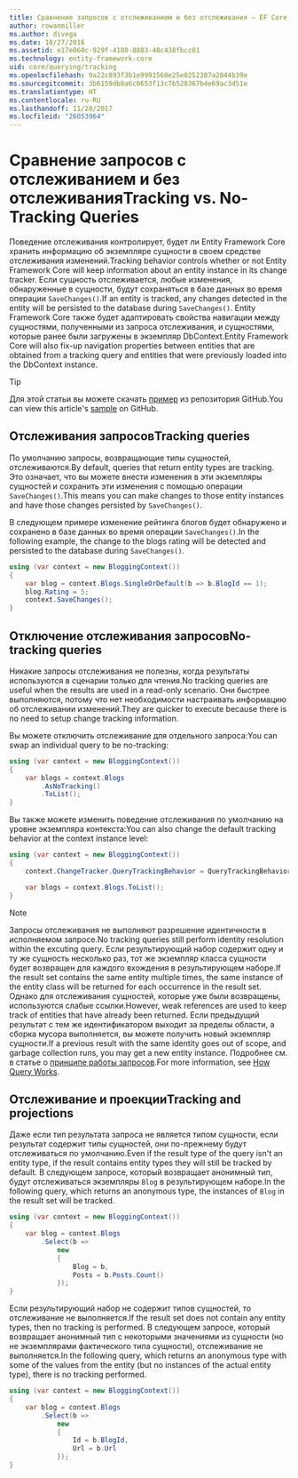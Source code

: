 ```yaml
---
title: Сравнение запросов с отслеживанием и без отслеживания — EF Core
author: rowanmiller
ms.author: divega
ms.date: 10/27/2016
ms.assetid: e17e060c-929f-4180-8883-40c438fbcc01
ms.technology: entity-framework-core
uid: core/querying/tracking
ms.openlocfilehash: 9a22c893f3b1e9991560e25e0252287a2844b39e
ms.sourcegitcommit: 3b6159db8a6c0653f13c7b528367b4e69ac3d51e
ms.translationtype: HT
ms.contentlocale: ru-RU
ms.lasthandoff: 11/28/2017
ms.locfileid: "26053964"
---
```

# <a name="tracking-vs-no-tracking-queries"></a><span data-ttu-id="b9192-102">Сравнение запросов с отслеживанием и без отслеживания</span><span class="sxs-lookup"><span data-stu-id="b9192-102">Tracking vs. No-Tracking Queries</span></span>

<span data-ttu-id="b9192-103">Поведение отслеживания контролирует, будет ли Entity Framework Core хранить информацию об экземпляре сущности в своем средстве отслеживания изменений.</span><span class="sxs-lookup"><span data-stu-id="b9192-103">Tracking behavior controls whether or not Entity Framework Core will keep information about an entity instance in its change tracker.</span></span> <span data-ttu-id="b9192-104">Если сущность отслеживается, любые изменения, обнаруженные в сущности, будут сохраняться в базе данных во время операции `SaveChanges()`.</span><span class="sxs-lookup"><span data-stu-id="b9192-104">If an entity is tracked, any changes detected in the entity will be persisted to the database during `SaveChanges()`.</span></span> <span data-ttu-id="b9192-105">Entity Framework Core также будет адаптировать свойства навигации между сущностями, полученными из запроса отслеживания, и сущностями, которые ранее были загружены в экземпляр DbContext.</span><span class="sxs-lookup"><span data-stu-id="b9192-105">Entity Framework Core will also fix-up navigation properties between entities that are obtained from a tracking query and entities that were previously loaded into the DbContext instance.</span></span>

> [!TIP]  
> <span data-ttu-id="b9192-106">Для этой статьи вы можете скачать [пример](https://github.com/aspnet/EntityFramework.Docs/tree/master/samples/core/Querying) из репозитория GitHub.</span><span class="sxs-lookup"><span data-stu-id="b9192-106">You can view this article's [sample](https://github.com/aspnet/EntityFramework.Docs/tree/master/samples/core/Querying) on GitHub.</span></span>

## <a name="tracking-queries"></a><span data-ttu-id="b9192-107">Отслеживания запросов</span><span class="sxs-lookup"><span data-stu-id="b9192-107">Tracking queries</span></span>

<span data-ttu-id="b9192-108">По умолчанию запросы, возвращающие типы сущностей, отслеживаются.</span><span class="sxs-lookup"><span data-stu-id="b9192-108">By default, queries that return entity types are tracking.</span></span> <span data-ttu-id="b9192-109">Это означает, что вы можете внести изменения в эти экземпляры сущностей и сохранить эти изменения с помощью операции `SaveChanges()`.</span><span class="sxs-lookup"><span data-stu-id="b9192-109">This means you can make changes to those entity instances and have those changes persisted by `SaveChanges()`.</span></span>

<span data-ttu-id="b9192-110">В следующем примере изменение рейтинга блогов будет обнаружено и сохранено в базе данных во время операции `SaveChanges()`.</span><span class="sxs-lookup"><span data-stu-id="b9192-110">In the following example, the change to the blogs rating will be detected and persisted to the database during `SaveChanges()`.</span></span>

<!-- [!code-csharp[Main](samples/core/Querying/Querying/Tracking/Sample.cs)] -->
``` csharp
using (var context = new BloggingContext())
{
    var blog = context.Blogs.SingleOrDefault(b => b.BlogId == 1);
    blog.Rating = 5;
    context.SaveChanges();
}
```

## <a name="no-tracking-queries"></a><span data-ttu-id="b9192-111">Отключение отслеживания запросов</span><span class="sxs-lookup"><span data-stu-id="b9192-111">No-tracking queries</span></span>

<span data-ttu-id="b9192-112">Никакие запросы отслеживания не полезны, когда результаты используются в сценарии только для чтения.</span><span class="sxs-lookup"><span data-stu-id="b9192-112">No tracking queries are useful when the results are used in a read-only scenario.</span></span> <span data-ttu-id="b9192-113">Они быстрее выполняются, потому что нет необходимости настраивать информацию об отслеживании изменений.</span><span class="sxs-lookup"><span data-stu-id="b9192-113">They are quicker to execute because there is no need to setup change tracking information.</span></span>

<span data-ttu-id="b9192-114">Вы можете отключить отслеживание для отдельного запроса:</span><span class="sxs-lookup"><span data-stu-id="b9192-114">You can swap an individual query to be no-tracking:</span></span>

<!-- [!code-csharp[Main](samples/core/Querying/Querying/Tracking/Sample.cs?highlight=4)] -->
``` csharp
using (var context = new BloggingContext())
{
    var blogs = context.Blogs
        .AsNoTracking()
        .ToList();
}
```

<span data-ttu-id="b9192-115">Вы также можете изменить поведение отслеживания по умолчанию на уровне экземпляра контекста:</span><span class="sxs-lookup"><span data-stu-id="b9192-115">You can also change the default tracking behavior at the context instance level:</span></span>

<!-- [!code-csharp[Main](samples/core/Querying/Querying/Tracking/Sample.cs?highlight=3)] -->
``` csharp
using (var context = new BloggingContext())
{
    context.ChangeTracker.QueryTrackingBehavior = QueryTrackingBehavior.NoTracking;

    var blogs = context.Blogs.ToList();
}
```

> [!NOTE]  
> <span data-ttu-id="b9192-116">Запросы отслеживания не выполняют разрешение идентичности в исполняемом запросе.</span><span class="sxs-lookup"><span data-stu-id="b9192-116">No tracking queries still perform identity resolution within the excuting query.</span></span> <span data-ttu-id="b9192-117">Если результирующий набор содержит одну и ту же сущность несколько раз, тот же экземпляр класса сущности будет возвращен для каждого вхождения в результирующем наборе.</span><span class="sxs-lookup"><span data-stu-id="b9192-117">If the result set contains the same entity multiple times, the same instance of the entity class will be returned for each occurrence in the result set.</span></span> <span data-ttu-id="b9192-118">Однако для отслеживания сущностей, которые уже были возвращены, используются слабые ссылки.</span><span class="sxs-lookup"><span data-stu-id="b9192-118">However, weak references are used to keep track of entities that have already been returned.</span></span> <span data-ttu-id="b9192-119">Если предыдущий результат с тем же идентификатором выходит за пределы области, а сборка мусора выполняется, вы можете получить новый экземпляр сущности.</span><span class="sxs-lookup"><span data-stu-id="b9192-119">If a previous result with the same identity goes out of scope, and garbage collection runs, you may get a new entity instance.</span></span> <span data-ttu-id="b9192-120">Подробнее см. в статье о [принципе работы запросов](overview.md).</span><span class="sxs-lookup"><span data-stu-id="b9192-120">For more information, see [How Query Works](overview.md).</span></span>

## <a name="tracking-and-projections"></a><span data-ttu-id="b9192-121">Отслеживание и проекции</span><span class="sxs-lookup"><span data-stu-id="b9192-121">Tracking and projections</span></span>

<span data-ttu-id="b9192-122">Даже если тип результата запроса не является типом сущности, если результат содержит типы сущностей, они по-прежнему будут отслеживаться по умолчанию.</span><span class="sxs-lookup"><span data-stu-id="b9192-122">Even if the result type of the query isn't an entity type, if the result contains entity types they will still be tracked by default.</span></span> <span data-ttu-id="b9192-123">В следующем запросе, который возвращает анонимный тип, будут отслеживаться экземпляры `Blog` в результирующем наборе.</span><span class="sxs-lookup"><span data-stu-id="b9192-123">In the following query, which returns an anonymous type, the instances of `Blog` in the result set will be tracked.</span></span>

<!-- [!code-csharp[Main](samples/core/Querying/Querying/Tracking/Sample.cs?highlight=7)] -->
``` csharp
using (var context = new BloggingContext())
{
    var blog = context.Blogs
        .Select(b =>
            new
            {
                Blog = b,
                Posts = b.Posts.Count()
            });
}
```

<span data-ttu-id="b9192-124">Если результирующий набор не содержит типов сущностей, то отслеживание не выполняется.</span><span class="sxs-lookup"><span data-stu-id="b9192-124">If the result set does not contain any entity types, then no tracking is performed.</span></span> <span data-ttu-id="b9192-125">В следующем запросе, который возвращает анонимный тип с некоторыми значениями из сущности (но не экземплярами фактического типа сущности), отслеживание не выполняется.</span><span class="sxs-lookup"><span data-stu-id="b9192-125">In the following query, which returns an anonymous type with some of the values from the entity (but no instances of the actual entity type), there is no tracking performed.</span></span>

<!-- [!code-csharp[Main](samples/core/Querying/Querying/Tracking/Sample.cs)] -->
``` csharp
using (var context = new BloggingContext())
{
    var blog = context.Blogs
        .Select(b =>
            new
            {
                Id = b.BlogId,
                Url = b.Url
            });
}
```
